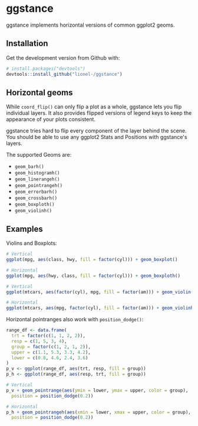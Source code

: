 
# ggstance

ggstance implements horizontal versions of common ggplot2 geoms.


## Installation

Get the development version from Github with:

```R
# install.packages("devtools")
devtools::install_github("lionel-/ggstance")
```


## Horizontal geoms

While `coord_flip()` can only flip a plot as a whole, ggstance lets
you flip individual layers. It also provides flipped versions of
legend keys to keep the appearance of your plots consistent.

ggstance tries hard to flip every component of the layer behind the
scene. You should be able to use any ggplot2 Stats and Positions with
ggstance's layers.

The supported Geoms are:

- `geom_barh()`
- `geom_histogramh()`
- `geom_linerangeh()`
- `geom_pointrangeh()`
- `geom_errorbarh()`
- `geom_crossbarh()`
- `geom_boxploth()`
- `geom_violinh()`


## Examples

Violins and Boxplots:

```r
# Vertical
ggplot(mpg, aes(class, hwy, fill = factor(cyl))) + geom_boxplot()

# Horizontal
ggplot(mpg, aes(hwy, class, fill = factor(cyl))) + geom_boxploth()
```

```r
# Vertical
ggplot(mtcars, aes(factor(cyl), mpg, fill = factor(am))) + geom_violin()

# Horizontal
ggplot(mtcars, aes(mpg, factor(cyl), fill = factor(am))) + geom_violinh()
```


Horizontal pointranges also work with `position_dodge()`:

```r
range_df <- data.frame(
  trt = factor(c(1, 1, 2, 2)),
  resp = c(1, 5, 3, 4),
  group = factor(c(1, 2, 1, 2)),
  upper = c(1.1, 5.3, 3.3, 4.2),
  lower = c(0.8, 4.6, 2.4, 3.6)
)
p_v <- ggplot(range_df, aes(trt, resp, fill = group))
p_h <- ggplot(range_df, aes(resp, trt, fill = group))

# Vertical
p_v + geom_pointrange(aes(ymin = lower, ymax = upper, color = group),
  position = position_dodge(0.2))

# Horizontal
p_h + geom_pointrangeh(aes(xmin = lower, xmax = upper, color = group),
  position = position_dodge(0.2))
```

